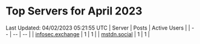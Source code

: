 # Top Servers for April 2023
Last Updated: 04/02/2023 05:21:55 UTC
| Server | Posts | Active Users |
| -- | -- | -- |
| [infosec.exchange](https://infosec.exchange/tags/PowerShell) | 1 | 1 |
| [mstdn.social](https://mstdn.social/tags/PowerShell) | 1 | 1 |
